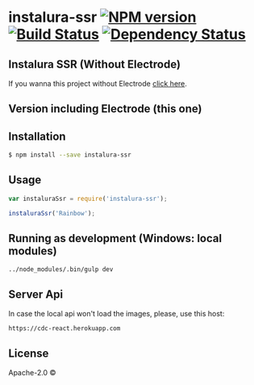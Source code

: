 ﻿# instalura-ssr [![NPM version][npm-image]][npm-url] [![Build Status][travis-image]][travis-url] [![Dependency Status][daviddm-image]][daviddm-url]
> 

## Instalura SSR (Without Electrode)
If you wanna this project without Electrode [click here](https://github.com/glaucioleonardo/instalura-ssr).



## Version including Electrode (this one)

## Installation

```sh
$ npm install --save instalura-ssr
```

## Usage

```js
var instaluraSsr = require('instalura-ssr');

instaluraSsr('Rainbow');
```

## Running as development (Windows: local modules)
```
../node_modules/.bin/gulp dev
```

## Server Api
In case the local api won't load the images, please, use this host: 
```
https://cdc-react.herokuapp.com
```

## License

Apache-2.0 © []()


[npm-image]: https://badge.fury.io/js/instalura-ssr.svg
[npm-url]: https://npmjs.org/package/instalura-ssr
[travis-image]: https://travis-ci.org//instalura-ssr.svg?branch=master
[travis-url]: https://travis-ci.org//instalura-ssr
[daviddm-image]: https://david-dm.org//instalura-ssr.svg?theme=shields.io
[daviddm-url]: https://david-dm.org//instalura-ssr
